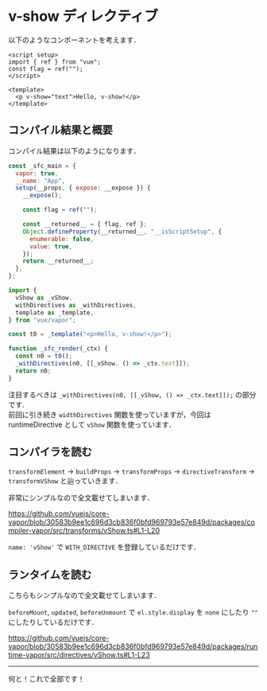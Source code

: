 # v-show ディレクティブ

以下のようなコンポーネントを考えます．

```vue
<script setup>
import { ref } from "vue";
const flag = ref("");
</script>

<template>
  <p v-show="text">Hello, v-show!</p>
</template>
```

## コンパイル結果と概要

コンパイル結果は以下のようになります．

```js
const _sfc_main = {
  vapor: true,
  __name: "App",
  setup(__props, { expose: __expose }) {
    __expose();

    const flag = ref("");

    const __returned__ = { flag, ref };
    Object.defineProperty(__returned__, "__isScriptSetup", {
      enumerable: false,
      value: true,
    });
    return __returned__;
  },
};

import {
  vShow as _vShow,
  withDirectives as _withDirectives,
  template as _template,
} from "vue/vapor";

const t0 = _template("<p>Hello, v-show!</p>");

function _sfc_render(_ctx) {
  const n0 = t0();
  _withDirectives(n0, [[_vShow, () => _ctx.text]]);
  return n0;
}
```

注目するべきは `_withDirectives(n0, [[_vShow, () => _ctx.text]]);` の部分です.\
前回に引き続き `widthDirectives` 関数を使っていますが，今回は runtimeDirective として `vShow` 関数を使っています．

## コンパイラを読む

`transformElement` -> `buildProps` -> `transformProps` -> `directiveTransform` -> `transformVShow` と辿っていきます．

非常にシンプルなので全文載せてしまいます．

https://github.com/vuejs/core-vapor/blob/30583b9ee1c696d3cb836f0bfd969793e57e849d/packages/compiler-vapor/src/transforms/vShow.ts#L1-L20

`name: 'vShow'` で `WITH_DIRECTIVE` を登録しているだけです．

## ランタイムを読む

こちらもシンプルなので全文載せてしまいます．

`beforeMount`, `updated`, `beforeUnmount` で `el.style.display` を `none` にしたり `""` にしたりしているだけです．

https://github.com/vuejs/core-vapor/blob/30583b9ee1c696d3cb836f0bfd969793e57e849d/packages/runtime-vapor/src/directives/vShow.ts#L1-L23

---

何と！これで全部です！